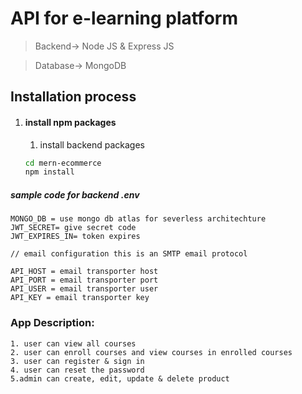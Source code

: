 # API for e-learning platform

> Backend-> Node JS & Express JS

> Database-> MongoDB

## Installation process

1. #### install npm packages
   1. install backend packages
   ```bash
   cd mern-ecommerce
   npm install

 ##### sample code for backend .env

   ```env
MONGO_DB = use mongo db atlas for severless architechture
JWT_SECRET= give secret code
JWT_EXPIRES_IN= token expires

// email configuration this is an SMTP email protocol

API_HOST = email transporter host 
API_PORT = email transporter port
API_USER = email transporter user
API_KEY = email transporter key

   ```

### App Description:

    1. user can view all courses
    2. user can enroll courses and view courses in enrolled courses 
    3. user can register & sign in
    4. user can reset the password 
    5.admin can create, edit, update & delete product   

